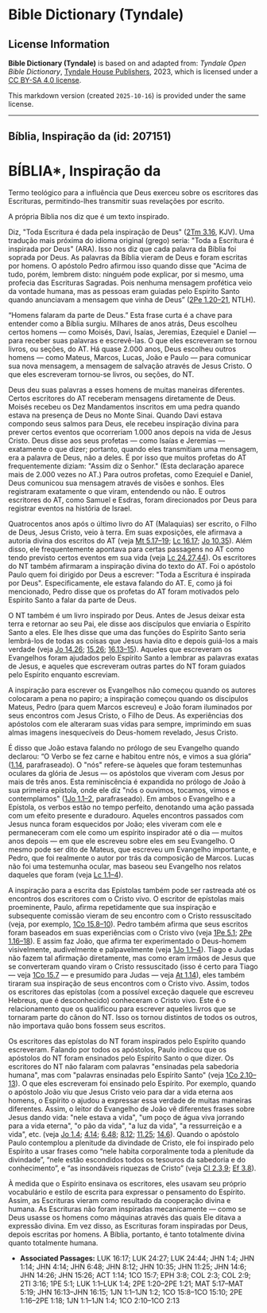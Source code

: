 # Bible Dictionary (Tyndale)

## License Information

**Bible Dictionary (Tyndale)** is based on and adapted from: _Tyndale Open Bible Dictionary_, [Tyndale House Publishers](https://tyndaleopenresources.com/), 2023, which is licensed under a [CC BY-SA 4.0 license](https://creativecommons.org/licenses/by-sa/4.0/legalcode.en).

This markdown version (created `2025-10-16`) is provided under the same license.



--------------------------------

## Bíblia, Inspiração da (id: 207151)

BÍBLIA\*, Inspiração da
=======================

Termo teológico para a influência que Deus exerceu sobre os escritores das Escrituras, permitindo\-lhes transmitir suas revelações por escrito.

A própria Bíblia nos diz que é um texto inspirado.

Diz, "Toda Escritura é dada pela inspiração de Deus" ([2Tm 3\.16](https://ref.ly/2Tim3:16), KJV). Uma tradução mais próxima do idioma original (grego) seria: "Toda a Escritura é inspirada por Deus" (ARA). Isso nos diz que cada palavra da Bíblia foi soprada por Deus. As palavras da Bíblia vieram de Deus e foram escritas por homens. O apóstolo Pedro afirmou isso quando disse que "Acima de tudo, porém, lembrem disto: ninguém pode explicar, por si mesmo, uma profecia das Escrituras Sagradas. Pois nenhuma mensagem profética veio da vontade humana, mas as pessoas eram guiadas pelo Espírito Santo quando anunciavam a mensagem que vinha de Deus” ([2Pe 1\.20–21](https://ref.ly/2Pet1:20-2Pet1:21), NTLH).

“Homens falaram da parte de Deus.” Esta frase curta é a chave para entender como a Bíblia surgiu. Milhares de anos atrás, Deus escolheu certos homens — como Moisés, Davi, Isaías, Jeremias, Ezequiel e Daniel — para receber suas palavras e escrevê\-las. O que eles escreveram se tornou livros, ou seções, do AT. Há quase 2\.000 anos, Deus escolheu outros homens — como Mateus, Marcos, Lucas, João e Paulo — para comunicar sua nova mensagem, a mensagem de salvação através de Jesus Cristo. O que eles escreveram tornou\-se livros, ou seções, do NT.

Deus deu suas palavras a esses homens de muitas maneiras diferentes. Certos escritores do AT receberam mensagens diretamente de Deus. Moisés recebeu os Dez Mandamentos inscritos em uma pedra quando estava na presença de Deus no Monte Sinai. Quando Davi estava compondo seus salmos para Deus, ele recebeu inspiração divina para prever certos eventos que ocorreriam 1\.000 anos depois na vida de Jesus Cristo. Deus disse aos seus profetas — como Isaías e Jeremias — exatamente o que dizer; portanto, quando eles transmitiam uma mensagem, era a palavra de Deus, não a deles. É por isso que muitos profetas do AT frequentemente diziam: "Assim diz o Senhor." (Esta declaração aparece mais de 2\.000 vezes no AT.) Para outros profetas, como Ezequiel e Daniel, Deus comunicou sua mensagem através de visões e sonhos. Eles registraram exatamente o que viram, entendendo ou não. E outros escritores do AT, como Samuel e Esdras, foram direcionados por Deus para registrar eventos na história de Israel.

Quatrocentos anos após o último livro do AT (Malaquias) ser escrito, o Filho de Deus, Jesus Cristo, veio à terra. Em suas exposições, ele afirmava a autoria divina dos escritos do AT (veja [Mt 5\.17–19](https://ref.ly/Matt5:17-Matt5:19); [Lc 16\.17](https://ref.ly/Luke16:17); [Jo 10\.35](https://ref.ly/John10:35)). Além disso, ele frequentemente apontava para certas passagens no AT como tendo previsto certos eventos em sua vida (veja [Lc 24\.27,44](https://ref.ly/Luke24:27)). Os escritores do NT também afirmaram a inspiração divina do texto do AT. Foi o apóstolo Paulo quem foi dirigido por Deus a escrever: "Toda a Escritura é inspirada por Deus". Especificamente, ele estava falando do AT. E, como já foi mencionado, Pedro disse que os profetas do AT foram motivados pelo Espírito Santo a falar da parte de Deus.

O NT também é um livro inspirado por Deus. Antes de Jesus deixar esta terra e retornar ao seu Pai, ele disse aos discípulos que enviaria o Espírito Santo a eles. Ele lhes disse que uma das funções do Espírito Santo seria lembrá\-los de todas as coisas que Jesus havia dito e depois guiá\-los a mais verdade (veja [Jo 14\.26](https://ref.ly/John14:26); [15\.26](https://ref.ly/John15:26); [16\.13–15](https://ref.ly/John16:13-John16:15)). Aqueles que escreveram os Evangelhos foram ajudados pelo Espírito Santo a lembrar as palavras exatas de Jesus, e aqueles que escreveram outras partes do NT foram guiados pelo Espírito enquanto escreviam.

A inspiração para escrever os Evangelhos não começou quando os autores colocaram a pena no papiro; a inspiração começou quando os discípulos Mateus, Pedro (para quem Marcos escreveu) e João foram iluminados por seus encontros com Jesus Cristo, o Filho de Deus. As experiências dos apóstolos com ele alteraram suas vidas para sempre, imprimindo em suas almas imagens inesquecíveis do Deus\-homem revelado, Jesus Cristo.

É disso que João estava falando no prólogo de seu Evangelho quando declarou: “O Verbo se fez carne e habitou entre nós, e vimos a sua glória” ([1\.14](https://ref.ly/John1:14), parafraseado). O "nós" refere\-se àqueles que foram testemunhas oculares da glória de Jesus — os apóstolos que viveram com Jesus por mais de três anos. Esta reminiscência é expandida no prólogo de João à sua primeira epístola, onde ele diz "nós o ouvimos, tocamos, vimos e contemplamos" ([1Jo 1\.1–2](https://ref.ly/1John1:1-1John1:2), parafraseado). Em ambos o Evangelho e a Epístola, os verbos estão no tempo perfeito, denotando uma ação passada com um efeito presente e duradouro. Aqueles encontros passados com Jesus nunca foram esquecidos por João; eles viveram com ele e permaneceram com ele como um espírito inspirador até o dia — muitos anos depois — em que ele escreveu sobre eles em seu Evangelho. O mesmo pode ser dito de Mateus, que escreveu um Evangelho importante, e Pedro, que foi realmente o autor por trás da composição de Marcos. Lucas não foi uma testemunha ocular, mas baseou seu Evangelho nos relatos daqueles que foram (veja [Lc 1\.1–4](https://ref.ly/Luke1:1-Luke1:4)).

A inspiração para a escrita das Epístolas também pode ser rastreada até os encontros dos escritores com o Cristo vivo. O escritor de epístolas mais proeminente, Paulo, afirma repetidamente que sua inspiração e subsequente comissão vieram de seu encontro com o Cristo ressuscitado (veja, por exemplo, [1Co 15\.8–10](https://ref.ly/1Cor15:8-1Cor15:10)). Pedro também afirma que seus escritos foram baseados em suas experiências com o Cristo vivo (veja [1Pe 5\.1](https://ref.ly/1Pet5:1); [2Pe 1\.16–18](https://ref.ly/2Pet1:16-2Pet1:18)). E assim faz João, que afirma ter experimentado o Deus\-homem visivelmente, audivelmente e palpavelmente (veja [1Jo 1\.1–4](https://ref.ly/1John1:1-1John1:4)). Tiago e Judas não fazem tal afirmação diretamente, mas como eram irmãos de Jesus que se converteram quando viram o Cristo ressuscitado (isso é certo para Tiago — veja [1Co 15\.7](https://ref.ly/1Cor15:7) — e presumido para Judas — veja [At 1\.14](https://ref.ly/Acts1:14)), eles também tiraram sua inspiração de seus encontros com o Cristo vivo. Assim, todos os escritores das epístolas (com a possível exceção daquele que escreveu Hebreus, que é desconhecido) conheceram o Cristo vivo. Este é o relacionamento que os qualificou para escrever aqueles livros que se tornaram parte do cânon do NT. Isso os tornou distintos de todos os outros, não importava quão bons fossem seus escritos.

Os escritores das epístolas do NT foram inspirados pelo Espírito quando escreveram. Falando por todos os apóstolos, Paulo indicou que os apóstolos do NT foram ensinados pelo Espírito Santo o que dizer. Os escritores do NT não falaram com palavras "ensinadas pela sabedoria humana", mas com "palavras ensinadas pelo Espírito Santo" (veja [1Co 2\.10–13](https://ref.ly/1Cor2:10-1Cor2:13)). O que eles escreveram foi ensinado pelo Espírito. Por exemplo, quando o apóstolo João viu que Jesus Cristo veio para dar a vida eterna aos homens, o Espírito o ajudou a expressar essa verdade de muitas maneiras diferentes. Assim, o leitor do Evangelho de João vê diferentes frases sobre Jesus dando vida: "nele estava a vida", "um poço de água viva jorrando para a vida eterna", "o pão da vida", "a luz da vida", "a ressurreição e a vida", etc. (veja [Jo 1\.4](https://ref.ly/John1:4); [4\.14](https://ref.ly/John4:14); [6\.48](https://ref.ly/John6:48); [8\.12](https://ref.ly/John8:12); [11\.25](https://ref.ly/John11:25); [14\.6](https://ref.ly/John14:6)). Quando o apóstolo Paulo contemplou a plenitude da divindade de Cristo, ele foi inspirado pelo Espírito a usar frases como “nele habita corporalmente toda a plenitude da divindade”, “nele estão escondidos todos os tesouros da sabedoria e do conhecimento”, e “as insondáveis riquezas de Cristo” (veja [Cl 2\.3,9](https://ref.ly/Col2:3); [Ef 3\.8](https://ref.ly/Eph3:8)).

À medida que o Espírito ensinava os escritores, eles usavam seu próprio vocabulário e estilo de escrita para expressar o pensamento do Espírito. Assim, as Escrituras vieram como resultado da cooperação divina e humana. As Escrituras não foram inspiradas mecanicamente — como se Deus usasse os homens como máquinas através das quais Ele ditava a expressão divina. Em vez disso, as Escrituras foram inspiradas por Deus, depois escritas por homens. A Bíblia, portanto, é tanto totalmente divina quanto totalmente humana.

* **Associated Passages:** LUK 16:17; LUK 24:27; LUK 24:44; JHN 1:4; JHN 1:14; JHN 4:14; JHN 6:48; JHN 8:12; JHN 10:35; JHN 11:25; JHN 14:6; JHN 14:26; JHN 15:26; ACT 1:14; 1CO 15:7; EPH 3:8; COL 2:3; COL 2:9; 2TI 3:16; 1PE 5:1; LUK 1:1–LUK 1:4; 2PE 1:20–2PE 1:21; MAT 5:17–MAT 5:19; JHN 16:13–JHN 16:15; 1JN 1:1–1JN 1:2; 1CO 15:8–1CO 15:10; 2PE 1:16–2PE 1:18; 1JN 1:1–1JN 1:4; 1CO 2:10–1CO 2:13

